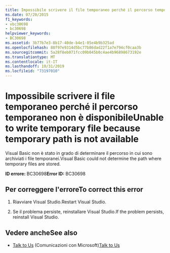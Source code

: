 ```yaml
---
title: Impossibile scrivere il file temporaneo perché il percorso temporaneo non è disponibile
ms.date: 07/20/2015
f1_keywords:
- vbc30698
- bc30698
helpviewer_keywords:
- BC30698
ms.assetid: 3b77b7e3-8b17-40de-b4e1-05e4b9b325ad
ms.openlocfilehash: 88f97e9314d5bc77b86dad22f1a7e794cf0caa3b
ms.sourcegitcommit: 5a28f8eb071fcc09b045b0c4ae4b96898673192e
ms.translationtype: MT
ms.contentlocale: it-IT
ms.lasthandoff: 10/31/2019
ms.locfileid: "73197010"
---
```

# <a name="unable-to-write-temporary-file-because-temporary-path-is-not-available"></a><span data-ttu-id="e64ef-102">Impossibile scrivere il file temporaneo perché il percorso temporaneo non è disponibile</span><span class="sxs-lookup"><span data-stu-id="e64ef-102">Unable to write temporary file because temporary path is not available</span></span>
<span data-ttu-id="e64ef-103">Visual Basic non è stato in grado di determinare il percorso in cui sono archiviati i file temporanei.</span><span class="sxs-lookup"><span data-stu-id="e64ef-103">Visual Basic could not determine the path where temporary files are stored.</span></span>  
  
 <span data-ttu-id="e64ef-104">**ID errore:** BC30698</span><span class="sxs-lookup"><span data-stu-id="e64ef-104">**Error ID:** BC30698</span></span>  
  
## <a name="to-correct-this-error"></a><span data-ttu-id="e64ef-105">Per correggere l'errore</span><span class="sxs-lookup"><span data-stu-id="e64ef-105">To correct this error</span></span>  
  
1. <span data-ttu-id="e64ef-106">Riavviare Visual Studio.</span><span class="sxs-lookup"><span data-stu-id="e64ef-106">Restart Visual Studio.</span></span>  
  
2. <span data-ttu-id="e64ef-107">Se il problema persiste, reinstallare Visual Studio.</span><span class="sxs-lookup"><span data-stu-id="e64ef-107">If the problem persists, reinstall Visual Studio.</span></span>  
  
## <a name="see-also"></a><span data-ttu-id="e64ef-108">Vedere anche</span><span class="sxs-lookup"><span data-stu-id="e64ef-108">See also</span></span>

- <span data-ttu-id="e64ef-109">[Talk to Us](/visualstudio/ide/feedback-options) (Comunicazioni con Microsoft)</span><span class="sxs-lookup"><span data-stu-id="e64ef-109">[Talk to Us](/visualstudio/ide/feedback-options)</span></span>
